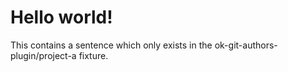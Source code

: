 # Hello world!

This contains a sentence which only exists in the ok-git-authors-plugin/project-a fixture.
